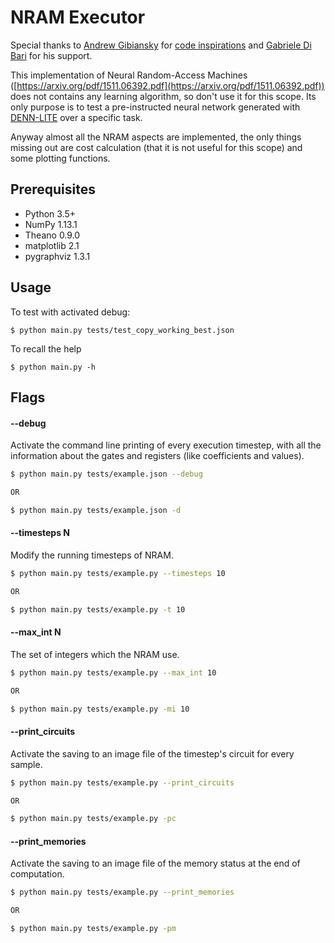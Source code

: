 NRAM Executor
=============

Special thanks to [Andrew Gibiansky](http://andrew.gibiansky.com) for
[code inspirations](https://github.com/gibiansky/experiments) and [Gabriele Di Bari](https://github.com/Gabriele91) for his support.

This implementation of Neural Random-Access Machines ([https://arxiv.org/pdf/1511.06392.pdf](https://arxiv.org/pdf/1511.06392.pdf)) does not contains any learning algorithm, so don't use it for this scope.
Its only purpose is to test a pre-instructed neural network generated with [DENN-LITE](https://github.com/Gabriele91/DENN-LITE) over a specific task.

Anyway almost all the NRAM aspects are implemented, the only things missing out are cost calculation (that it is not useful for this scope) and some plotting functions.

Prerequisites
-------------
- Python 3.5+
- NumPy 1.13.1
- Theano 0.9.0
- matplotlib 2.1
- pygraphviz 1.3.1

Usage
-----
To test with activated debug:

    $ python main.py tests/test_copy_working_best.json

To recall the help

    $ python main.py -h

Flags
-----
#### --debug
Activate the command line printing of every execution timestep, with all
the information about the gates and registers (like coefficients and values).

```sh
$ python main.py tests/example.json --debug

OR

$ python main.py tests/example.json -d
```

#### --timesteps N
Modify the running timesteps of NRAM.
```sh
$ python main.py tests/example.py --timesteps 10

OR

$ python main.py tests/example.py -t 10
```

#### --max_int N
The set of integers which the NRAM use.
```sh
$ python main.py tests/example.py --max_int 10

OR

$ python main.py tests/example.py -mi 10
```

#### --print_circuits
Activate the saving to an image file of the timestep's circuit for every sample.
```sh
$ python main.py tests/example.py --print_circuits

OR

$ python main.py tests/example.py -pc
```

#### --print_memories
Activate the saving to an image file of the memory status at the end of computation.
```sh
$ python main.py tests/example.py --print_memories

OR

$ python main.py tests/example.py -pm
```
